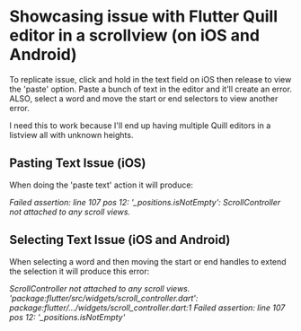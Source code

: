 # Showcasing issue with Flutter Quill editor in a scrollview (on iOS and Android)

To replicate issue, click and hold in the text field on iOS then release to view the 'paste' option. Paste a bunch of text in the editor and it'll create an error. ALSO, select a word and move the start or end selectors to view another error. 

I need this to work because I'll end up having multiple Quill editors in a listview all with unknown heights.


## Pasting Text Issue (iOS)
When doing the 'paste text' action it will produce:

*Failed assertion: line 107 pos 12: '_positions.isNotEmpty': ScrollController not attached to any scroll views.*


## Selecting Text Issue (iOS and Android)
When selecting a word and then moving the start or end handles to extend the selection it will produce this error:

*ScrollController not attached to any scroll views.
'package:flutter/src/widgets/scroll_controller.dart':
package:flutter/…/widgets/scroll_controller.dart:1
Failed assertion: line 107 pos 12: '_positions.isNotEmpty'*